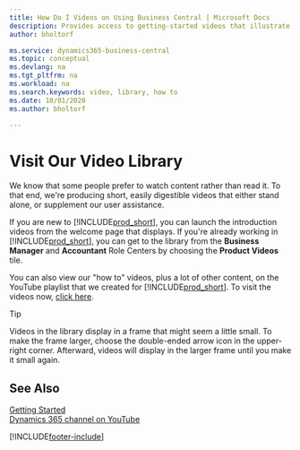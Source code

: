 ```yaml
---
title: How Do I Videos on Using Business Central | Microsoft Docs
description: Provides access to getting-started videos that illustrate how to do common tasks.
author: bholtorf

ms.service: dynamics365-business-central
ms.topic: conceptual
ms.devlang: na
ms.tgt_pltfrm: na
ms.workload: na
ms.search.keywords: video, library, how to
ms.date: 10/01/2020
ms.author: bholtorf

---
```

# Visit Our Video Library

We know that some people prefer to watch content rather than read it. To that end, we're producing short, easily digestible videos that either stand alone, or supplement our user assistance.  

If you are new to [!INCLUDE[prod_short](includes/prod_short.md)], you can launch the introduction videos from the welcome page that displays. If you're already working in [!INCLUDE[prod_short](includes/prod_short.md)], you can get to the library from the **Business Manager** and **Accountant** Role Centers by choosing the **Product Videos** tile.  

You can also view our "how to" videos, plus a lot of other content, on the YouTube playlist that we created for [!INCLUDE[prod_short](includes/prod_short.md)]. To visit the videos now, [click here](https://go.microsoft.com/fwlink/?linkid=851533).

> [!Tip]  
> Videos in the library display in a frame that might seem a little small. To make the frame larger, choose the double-ended arrow icon in the upper-right corner. Afterward, videos will display in the larger frame until you make it small again.

## See Also

[Getting Started](product-get-started.md)  
[Dynamics 365 channel on YouTube](https://www.youtube.com/channel/UCJGCg4rB3QSs8y_1FquelBQ)  


[!INCLUDE[footer-include](includes/footer-banner.md)]